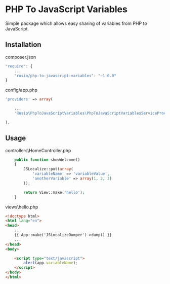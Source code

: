 PHP To JavaScript Variables
===

Simple package which allows easy sharing of variables from PHP to JavaScript.


Installation
---

composer.json

```javascript
"require": {
	...
	"rosio/php-to-javascript-variables": "~1.0.0"
}
```

config/app.php
```php
'providers' => array(

	...
	'Rosio\PhpToJavaScriptVariables\PhpToJavaScriptVariablesServiceProvider',

),
```

Usage
---

controllers\HomeController.php
```php
	public function showWelcome()
	{
		JSLocalize::put(array(
			'variableName' => 'variableValue',
			'anotherVariable' => array(1, 2, 3)
		));

		return View::make('hello');
	}
```

views\hello.php
```html
<!doctype html>
<html lang="en">
<head>
	...
	{{ App::make('JSLocalizeDumper')->dump() }}
	...
</head>
<body>

	<script type="text/javascript">
		alert(app.variableName);
	</script>
</body>
</html>
```